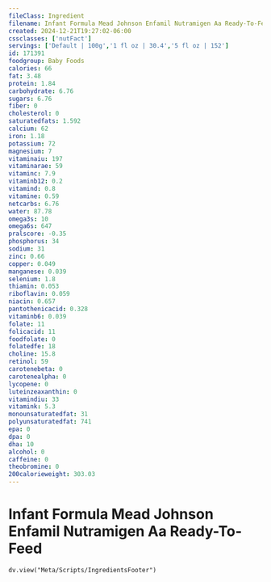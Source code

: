 ```yaml
---
fileClass: Ingredient
filename: Infant Formula Mead Johnson Enfamil Nutramigen Aa Ready-To-Feed
created: 2024-12-21T19:27:02-06:00
cssclasses: ['nutFact']
servings: ['Default | 100g','1 fl oz | 30.4','5 fl oz | 152']
id: 171391
foodgroup: Baby Foods
calories: 66
fat: 3.48
protein: 1.84
carbohydrate: 6.76
sugars: 6.76
fiber: 0
cholesterol: 0
saturatedfats: 1.592
calcium: 62
iron: 1.18
potassium: 72
magnesium: 7
vitaminaiu: 197
vitaminarae: 59
vitaminc: 7.9
vitaminb12: 0.2
vitamind: 0.8
vitamine: 0.59
netcarbs: 6.76
water: 87.78
omega3s: 10
omega6s: 647
pralscore: -0.35
phosphorus: 34
sodium: 31
zinc: 0.66
copper: 0.049
manganese: 0.039
selenium: 1.8
thiamin: 0.053
riboflavin: 0.059
niacin: 0.657
pantothenicacid: 0.328
vitaminb6: 0.039
folate: 11
folicacid: 11
foodfolate: 0
folatedfe: 18
choline: 15.8
retinol: 59
carotenebeta: 0
carotenealpha: 0
lycopene: 0
luteinzeaxanthin: 0
vitamindiu: 33
vitamink: 5.3
monounsaturatedfat: 31
polyunsaturatedfat: 741
epa: 0
dpa: 0
dha: 10
alcohol: 0
caffeine: 0
theobromine: 0
200calorieweight: 303.03
---
```


# Infant Formula Mead Johnson Enfamil Nutramigen Aa Ready-To-Feed

```dataviewjs
dv.view("Meta/Scripts/IngredientsFooter")
```